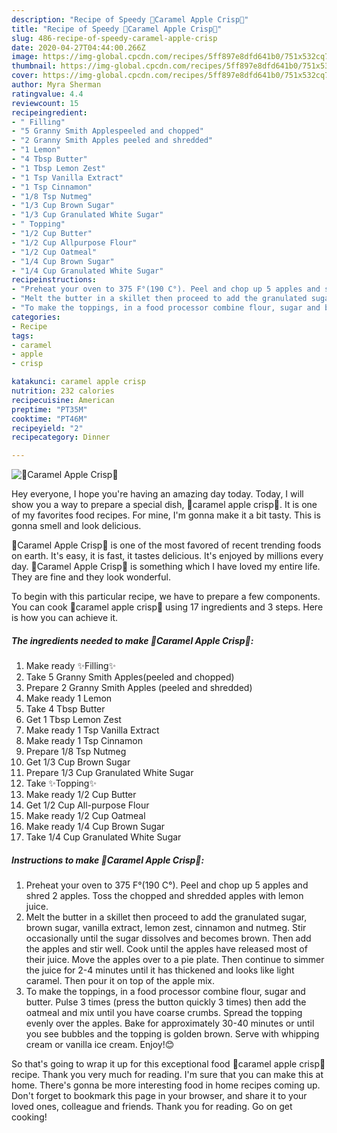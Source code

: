 ```yaml
---
description: "Recipe of Speedy 🍎Caramel Apple Crisp🍏"
title: "Recipe of Speedy 🍎Caramel Apple Crisp🍏"
slug: 486-recipe-of-speedy-caramel-apple-crisp
date: 2020-04-27T04:44:00.266Z
image: https://img-global.cpcdn.com/recipes/5ff897e8dfd641b0/751x532cq70/🍎caramel-apple-crisp🍏-recipe-main-photo.jpg
thumbnail: https://img-global.cpcdn.com/recipes/5ff897e8dfd641b0/751x532cq70/🍎caramel-apple-crisp🍏-recipe-main-photo.jpg
cover: https://img-global.cpcdn.com/recipes/5ff897e8dfd641b0/751x532cq70/🍎caramel-apple-crisp🍏-recipe-main-photo.jpg
author: Myra Sherman
ratingvalue: 4.4
reviewcount: 15
recipeingredient:
- " Filling"
- "5 Granny Smith Applespeeled and chopped"
- "2 Granny Smith Apples peeled and shredded"
- "1 Lemon"
- "4 Tbsp Butter"
- "1 Tbsp Lemon Zest"
- "1 Tsp Vanilla Extract"
- "1 Tsp Cinnamon"
- "1/8 Tsp Nutmeg"
- "1/3 Cup Brown Sugar"
- "1/3 Cup Granulated White Sugar"
- " Topping"
- "1/2 Cup Butter"
- "1/2 Cup Allpurpose Flour"
- "1/2 Cup Oatmeal"
- "1/4 Cup Brown Sugar"
- "1/4 Cup Granulated White Sugar"
recipeinstructions:
- "Preheat your oven to 375 F°(190 C°). Peel and chop up 5 apples and shred 2 apples. Toss the chopped and shredded apples with lemon juice."
- "Melt the butter in a skillet then proceed to add the granulated sugar, brown sugar, vanilla extract, lemon zest, cinnamon and nutmeg. Stir occasionally until the sugar dissolves and becomes brown. Then add the apples and stir well. Cook until the apples have released most of their juice. Move the apples over to a pie plate. Then continue to simmer the juice for 2-4 minutes until it has thickened and looks like light caramel. Then pour it on top of the apple mix."
- "To make the toppings, in a food processor combine flour, sugar and butter. Pulse 3 times (press the button quickly 3 times) then add the oatmeal and mix until you have coarse crumbs. Spread the topping evenly over the apples. Bake for approximately 30-40 minutes or until you see bubbles and the topping is golden brown. Serve with whipping cream or vanilla ice cream. Enjoy!😊"
categories:
- Recipe
tags:
- caramel
- apple
- crisp

katakunci: caramel apple crisp 
nutrition: 232 calories
recipecuisine: American
preptime: "PT35M"
cooktime: "PT46M"
recipeyield: "2"
recipecategory: Dinner

---
```



![🍎Caramel Apple Crisp🍏](https://img-global.cpcdn.com/recipes/5ff897e8dfd641b0/751x532cq70/🍎caramel-apple-crisp🍏-recipe-main-photo.jpg)

Hey everyone, I hope you're having an amazing day today. Today, I will show you a way to prepare a special dish, 🍎caramel apple crisp🍏. It is one of my favorites food recipes. For mine, I'm gonna make it a bit tasty. This is gonna smell and look delicious.



🍎Caramel Apple Crisp🍏 is one of the most favored of recent trending foods on earth. It's easy, it is fast, it tastes delicious. It's enjoyed by millions every day. 🍎Caramel Apple Crisp🍏 is something which I have loved my entire life. They are fine and they look wonderful.


To begin with this particular recipe, we have to prepare a few components. You can cook 🍎caramel apple crisp🍏 using 17 ingredients and 3 steps. Here is how you can achieve it.

##### The ingredients needed to make 🍎Caramel Apple Crisp🍏:

1. Make ready  ✨Filling✨
1. Take 5 Granny Smith Apples(peeled and chopped)
1. Prepare 2 Granny Smith Apples (peeled and shredded)
1. Make ready 1 Lemon
1. Take 4 Tbsp Butter
1. Get 1 Tbsp Lemon Zest
1. Make ready 1 Tsp Vanilla Extract
1. Make ready 1 Tsp Cinnamon
1. Prepare 1/8 Tsp Nutmeg
1. Get 1/3 Cup Brown Sugar
1. Prepare 1/3 Cup Granulated White Sugar
1. Take  ✨Topping✨
1. Make ready 1/2 Cup Butter
1. Get 1/2 Cup All-purpose Flour
1. Make ready 1/2 Cup Oatmeal
1. Make ready 1/4 Cup Brown Sugar
1. Take 1/4 Cup Granulated White Sugar




##### Instructions to make 🍎Caramel Apple Crisp🍏:

1. Preheat your oven to 375 F°(190 C°). Peel and chop up 5 apples and shred 2 apples. Toss the chopped and shredded apples with lemon juice.
1. Melt the butter in a skillet then proceed to add the granulated sugar, brown sugar, vanilla extract, lemon zest, cinnamon and nutmeg. Stir occasionally until the sugar dissolves and becomes brown. Then add the apples and stir well. Cook until the apples have released most of their juice. Move the apples over to a pie plate. Then continue to simmer the juice for 2-4 minutes until it has thickened and looks like light caramel. Then pour it on top of the apple mix.
1. To make the toppings, in a food processor combine flour, sugar and butter. Pulse 3 times (press the button quickly 3 times) then add the oatmeal and mix until you have coarse crumbs. Spread the topping evenly over the apples. Bake for approximately 30-40 minutes or until you see bubbles and the topping is golden brown. Serve with whipping cream or vanilla ice cream. Enjoy!😊




So that's going to wrap it up for this exceptional food 🍎caramel apple crisp🍏 recipe. Thank you very much for reading. I'm sure that you can make this at home. There's gonna be more interesting food in home recipes coming up. Don't forget to bookmark this page in your browser, and share it to your loved ones, colleague and friends. Thank you for reading. Go on get cooking!
